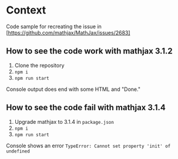 # Context

Code sample for recreating the issue in [https://github.com/mathjax/MathJax/issues/2683]

## How to see the code work with mathjax 3.1.2

1. Clone the repository
1. `npm i`
1. `npm run start`

Console output does end with some HTML and "Done."

## How to see the code fail with mathjax 3.1.4
 1. Upgrade mathjax to 3.1.4 in `package.json`
 1. `npm i`
 1. `npm run start`
 
 Console shows an error `TypeError: Cannot set property 'init' of undefined`
